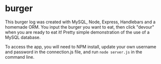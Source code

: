 # burger

This burger log was created with MySQL, Node, Express, Handlebars and a homemade ORM. You input the burger you want to eat, then click "devour" when you are ready to eat it! Pretty simple demonstration of the use of a MySQL database.

To access the app, you will need to NPM install, update your own username and password in the connection.js file, and run `node server.js` in the command line. 


